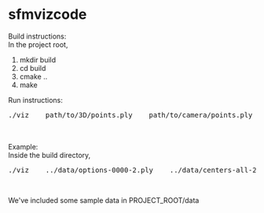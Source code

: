 # sfmvizcode

Build instructions:<br>
In the project root,<br>
1. mkdir build<br>
2. cd build<br>
3. cmake ..<br>
4. make<br>

Run instructions:<br>
<pre>./viz    path/to/3D/points.ply    path/to/camera/points.ply    path/to/camera/orientation/file</pre><br>
<br>
Example:<br>
Inside the build directory,
<pre>./viz    ../data/options-0000-2.ply    ../data/centers-all-2.ply    ../data/cameras_v2-2.txt</pre><br>

We've included some sample data in PROJECT_ROOT/data
